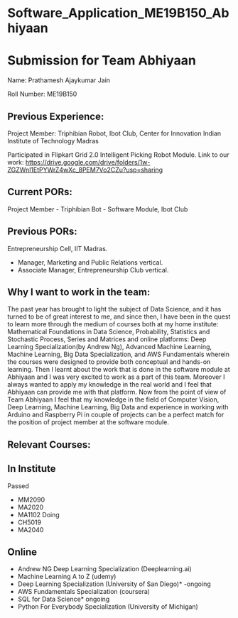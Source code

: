 # Software_Application_ME19B150_Abhiyaan
Submission for Team Abhiyaan
============================
Name:
Prathamesh Ajaykumar Jain

Roll Number:
ME19B150

Previous Experience:
-------------------
Project Member: Triphibian Robot, Ibot Club,
Center for Innovation
Indian Institute of Technology Madras

Participated in Flipkart Grid 2.0 Intelligent Picking Robot Module.
Link to our work: https://drive.google.com/drive/folders/1w-ZGZWnl1EtPYWrZ4wXc_8PEM7Vo2CZu?usp=sharing

Current PORs:
-------------
Project Member -  Triphibian Bot - Software Module, Ibot Club 

Previous PORs:
--------------
Entrepreneurship Cell, IIT Madras.
  - Manager, Marketing and Public Relations vertical.
  - Associate Manager, Entrepreneurship Club vertical.
  
Why I want to work in the team:
------------------------------
The past year has brought to light the subject of Data Science, and it has turned to be of great interest to me, and since then, I have been in the quest to learn more through the medium of courses both at my home institute: Mathematical Foundations in Data Science, Probability, Statistics and Stochastic Process, Series and Matrices and online platforms: Deep Learning Specialization(by Andrew Ng), Advanced Machine Learning, Machine Learning, Big Data Specialization, and AWS Fundamentals wherein the courses were designed to provide both conceptual and hands-on learning. 
  Then I learnt about the work that is done in the software module at Abhiyaan and I was very excited to work as a part of this team. Moreover I always wanted to apply my knowledge in the real world and I feel that Abhiyaan can provide me with that platform. Now from the point of view of Team Abhiyaan I feel that my knowledge in the field of Computer Vision, Deep Learning, Machine Learning, Big Data and experience in working with Arduino and Raspberry Pi in couple of projects can be a perfect match for the position of project member at the software module.
  
Relevant Courses:
----------------

In Institute
------------
Passed
  - MM2090
  - MA2020
  - MA1102
Doing
  - CH5019
  - MA2040
  
Online
------
  - Andrew NG Deep Learning Specialization (Deeplearning.ai)
  - Machine Learning A to Z (udemy)
  - Deep Learning Specialization (University of San Diego)* -ongoing
  - AWS Fundamentals Specialization (coursera)
  - SQL for Data Science* ongoing
  - Python For Everybody Specialization (University of Michigan)
